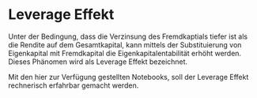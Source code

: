 # Leverage Effekt

Unter der Bedingung, dass die Verzinsung des Fremdkaptials tiefer ist
als die Rendite auf dem Gesamtkapital, kann mittels der Substituierung
von Eigenkapital mit Fremdkapital die Eigenkapitalentabilität erhöht
werden. Dieses Phänomen wird als Leverage Effekt bezeichnet.

Mit den hier zur Verfügung gestellten Notebooks, soll der Leverage
Effekt rechnerisch erfahrbar gemacht werden.